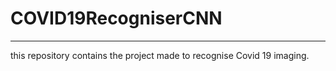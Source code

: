 # COVID19RecogniserCNN
---
this repository contains the project made to recognise Covid 19 imaging. 
